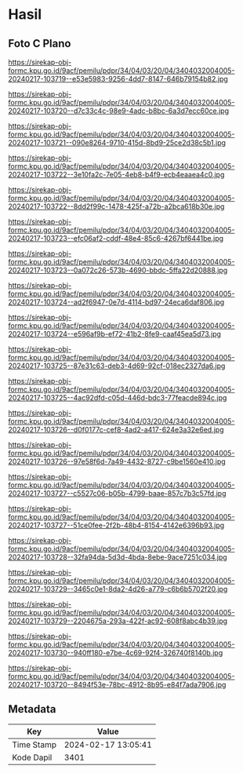 # Hasil

## Foto C Plano

https://sirekap-obj-formc.kpu.go.id/9acf/pemilu/pdpr/34/04/03/20/04/3404032004005-20240217-103719--e53e5983-9256-4dd7-8147-646b79154b82.jpg

https://sirekap-obj-formc.kpu.go.id/9acf/pemilu/pdpr/34/04/03/20/04/3404032004005-20240217-103720--d7c33c4c-98e9-4adc-b8bc-6a3d7ecc60ce.jpg

https://sirekap-obj-formc.kpu.go.id/9acf/pemilu/pdpr/34/04/03/20/04/3404032004005-20240217-103721--090e8264-9710-415d-8bd9-25ce2d38c5b1.jpg

https://sirekap-obj-formc.kpu.go.id/9acf/pemilu/pdpr/34/04/03/20/04/3404032004005-20240217-103722--3e10fa2c-7e05-4eb8-b4f9-ecb4eaaea4c0.jpg

https://sirekap-obj-formc.kpu.go.id/9acf/pemilu/pdpr/34/04/03/20/04/3404032004005-20240217-103722--8dd2f99c-1478-425f-a72b-a2bca618b30e.jpg

https://sirekap-obj-formc.kpu.go.id/9acf/pemilu/pdpr/34/04/03/20/04/3404032004005-20240217-103723--efc06af2-cddf-48e4-85c6-4267bf6441be.jpg

https://sirekap-obj-formc.kpu.go.id/9acf/pemilu/pdpr/34/04/03/20/04/3404032004005-20240217-103723--0a072c26-573b-4690-bbdc-5ffa22d20888.jpg

https://sirekap-obj-formc.kpu.go.id/9acf/pemilu/pdpr/34/04/03/20/04/3404032004005-20240217-103724--ad2f6947-0e7d-4114-bd97-24eca6daf806.jpg

https://sirekap-obj-formc.kpu.go.id/9acf/pemilu/pdpr/34/04/03/20/04/3404032004005-20240217-103724--e596af9b-ef72-41b2-8fe9-caaf45ea5d73.jpg

https://sirekap-obj-formc.kpu.go.id/9acf/pemilu/pdpr/34/04/03/20/04/3404032004005-20240217-103725--87e31c63-deb3-4d69-92cf-018ec2327da6.jpg

https://sirekap-obj-formc.kpu.go.id/9acf/pemilu/pdpr/34/04/03/20/04/3404032004005-20240217-103725--4ac92dfd-c05d-446d-bdc3-77feacde894c.jpg

https://sirekap-obj-formc.kpu.go.id/9acf/pemilu/pdpr/34/04/03/20/04/3404032004005-20240217-103726--d0f0177c-cef8-4ad2-a417-624e3a32e6ed.jpg

https://sirekap-obj-formc.kpu.go.id/9acf/pemilu/pdpr/34/04/03/20/04/3404032004005-20240217-103726--97e58f6d-7a49-4432-8727-c9be1560e410.jpg

https://sirekap-obj-formc.kpu.go.id/9acf/pemilu/pdpr/34/04/03/20/04/3404032004005-20240217-103727--c5527c06-b05b-4799-baae-857c7b3c57fd.jpg

https://sirekap-obj-formc.kpu.go.id/9acf/pemilu/pdpr/34/04/03/20/04/3404032004005-20240217-103727--51ce0fee-2f2b-48b4-8154-4142e6396b93.jpg

https://sirekap-obj-formc.kpu.go.id/9acf/pemilu/pdpr/34/04/03/20/04/3404032004005-20240217-103728--32fa94da-5d3d-4bda-8ebe-9ace7251c034.jpg

https://sirekap-obj-formc.kpu.go.id/9acf/pemilu/pdpr/34/04/03/20/04/3404032004005-20240217-103729--3465c0e1-8da2-4d26-a779-c6b6b5702f20.jpg

https://sirekap-obj-formc.kpu.go.id/9acf/pemilu/pdpr/34/04/03/20/04/3404032004005-20240217-103729--2204675a-293a-422f-ac92-608f8abc4b39.jpg

https://sirekap-obj-formc.kpu.go.id/9acf/pemilu/pdpr/34/04/03/20/04/3404032004005-20240217-103730--940ff180-e7be-4c69-92f4-326740f8140b.jpg

https://sirekap-obj-formc.kpu.go.id/9acf/pemilu/pdpr/34/04/03/20/04/3404032004005-20240217-103720--8494f53e-78bc-4912-8b95-e84f7ada7906.jpg


## Metadata

| Key        | Value               |
| ---------- | ------------------- |
| Time Stamp | 2024-02-17 13:05:41 |
| Kode Dapil | 3401                |



